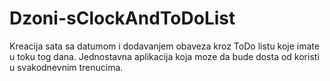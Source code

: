 # Dzoni-sClockAndToDoList
Kreacija sata sa datumom i dodavanjem obaveza kroz ToDo listu koje imate u toku tog dana. Jednostavna aplikacija koja moze da bude dosta od koristi u svakodnevnim trenucima.
